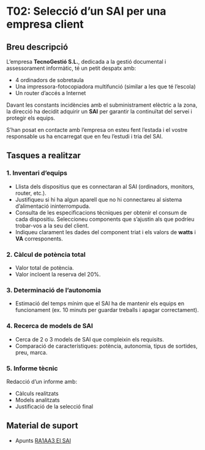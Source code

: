 # T02: Selecció d’un SAI per una empresa client

## Breu descripció
L’empresa **TecnoGestió S.L.**, dedicada a la gestió documental i assessorament informàtic, té un petit despatx amb:

- 4 ordinadors de sobretaula
- Una impressora-fotocopiadora multifunció (similar a les que té l’escola)
- Un router d’accés a Internet

Davant les constants incidències amb el subministrament elèctric a la zona, la direcció ha decidit adquirir un **SAI** per garantir la continuïtat del servei i protegir els equips.

S’han posat en contacte amb l’empresa on esteu fent l’estada i el vostre responsable us ha encarregat que en feu l’estudi i tria del SAI.

## Tasques a realitzar

### 1. Inventari d’equips
- Llista dels dispositius que es connectaran al SAI (ordinadors, monitors, router, etc.).
- Justifiqueu si hi ha algun aparell que no hi connectareu al sistema d’alimentació ininterrompuda.
- Consulta de les especificacions tècniques per obtenir el consum de cada dispositiu. Seleccioneu components que s’ajustin als que podríeu trobar-vos a la seu del client.
- Indiqueu clarament les dades del component triat i els valors de **watts** i **VA** corresponents.

### 2. Càlcul de potència total
- Valor total de potència.
- Valor incloent la reserva del 20%.

### 3. Determinació de l’autonomia
- Estimació del temps mínim que el SAI ha de mantenir els equips en funcionament (ex. 10 minuts per guardar treballs i apagar correctament).

### 4. Recerca de models de SAI
- Cerca de 2 o 3 models de SAI que compleixin els requisits.
- Comparació de característiques: potència, autonomia, tipus de sortides, preu, marca.

### 5. Informe tècnic
Redacció d’un informe amb:  
- Càlculs realitzats  
- Models analitzats  
- Justificació de la selecció final  

## Material de suport
- Apunts [RA1AA3 El SAI](https://docs.google.com/presentation/d/15BA6k08MLx_72_gzstlj2snat0b6eHfm/edit?usp=drive_link&ouid=104728425662496836733&rtpof=true&sd=true)
